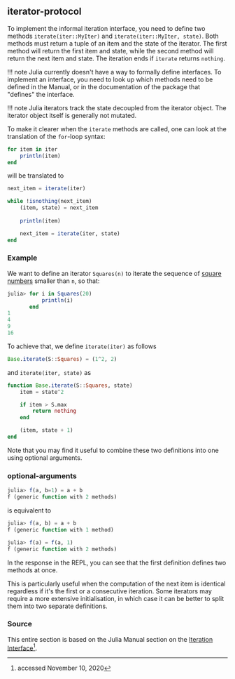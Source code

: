 ## iterator-protocol

<!-- TODO: Motivate why iterators are useful -->

To implement the informal iteration interface, you need to define two methods `iterate(iter::MyIter)` and `iterate(iter::MyIter, state)`.
Both methods must return a tuple of an item and the state of the iterator.
The first method will return the first item and state, while the second method will return the next item and state.
The iteration ends if `iterate` returns `nothing`.

!!! note
    Julia currently doesn't have a way to formally define interfaces.
    To implement an interface, you need to look up which methods need to be defined in the Manual, or in the documentation of the package that "defines" the interface.

!!! note
    Julia iterators track the state decoupled from the iterator object.
    The iterator object itself is generally not mutated.

To make it clearer when the `iterate` methods are called, one can look at the translation of the `for`-loop syntax:

```julia
for item in iter
    println(item)
end
```

will be translated to

```julia
next_item = iterate(iter)

while !isnothing(next_item)
    (item, state) = next_item
    
    println(item)

    next_item = iterate(iter, state)
end
```

### Example

We want to define an iterator `Squares(n)` to iterate the sequence of [square numbers](https://en.wikipedia.org/wiki/Square_number) smaller than `n`, so that:

```julia
julia> for i in Squares(20)
           println(i)
       end
1
4
9
16
```

To achieve that, we define `iterate(iter)` as follows

```julia
Base.iterate(S::Squares) = (1^2, 2)
```

and `iterate(iter, state)` as

```julia
function Base.iterate(S::Squares, state)
    item = state^2

    if item > S.max
        return nothing
    end

    (item, state + 1)
end
```

Note that you may find it useful to combine these two definitions into one using optional arguments.

### optional-arguments

```julia
julia> f(a, b=1) = a + b
f (generic function with 2 methods)
```

is equivalent to

```julia
julia> f(a, b) = a + b
f (generic function with 1 method)

julia> f(a) = f(a, 1)
f (generic function with 2 methods)
```

In the response in the REPL, you can see that the first definition defines two methods at once.

This is particularly useful when the computation of the next item is identical regardless if it's the first or a consecutive iteration.
Some iterators may require a more extensive initialisation, in which case it can be better to split them into two separate definitions.

### Source

This entire section is based on the Julia Manual section on the [Iteration Interface](https://docs.julialang.org/en/v1/manual/interfaces/#man-interface-iteration)[^1].

[^1]: accessed November 10, 2020
